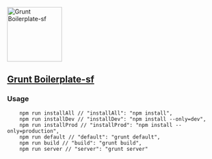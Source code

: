 <img src="https://cdn.worldvectorlogo.com/logos/grunt.svg" width="128" alt="Grunt Boilerplate-sf">

## [Grunt Boilerplate-sf](https://github.com/SaliMike/boilerplate-grunt-sf)
### Usage
	    npm run installAll // "installAll": "npm install",
	    npm run installDev // "installDev": "npm install --only=dev",
	    npm run installProd // "installProd": "npm install --only=production",
	    npm run default // "default": "grunt default",
	    npm run build // "build": "grunt build",
	    npm run server // "server": "grunt server"
